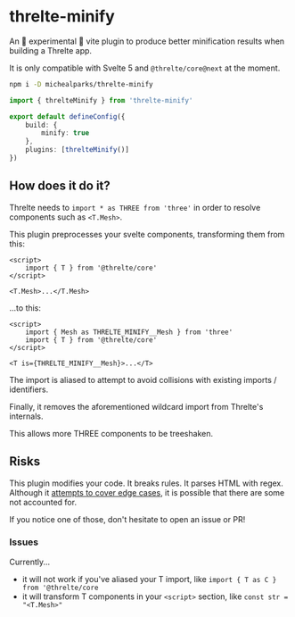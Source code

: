 # threlte-minify

An 🚧 experimental 🚧 vite plugin to produce better minification results when building a Threlte app.

It is only compatible with Svelte 5 and `@threlte/core@next` at the moment.

```bash
npm i -D michealparks/threlte-minify
```

```ts
import { threlteMinify } from 'threlte-minify'

export default defineConfig({
	build: {
		minify: true
	},
	plugins: [threlteMinify()]
})
```

## How does it do it?

Threlte needs to `import * as THREE from 'three'` in order to resolve components such as `<T.Mesh>`.

This plugin preprocesses your svelte components, transforming them from this:

```svelte
<script>
	import { T } from '@threlte/core'
</script>

<T.Mesh>...</T.Mesh>
```

...to this:

```svelte
<script>
	import { Mesh as THRELTE_MINIFY__Mesh } from 'three'
	import { T } from '@threlte/core'
</script>

<T is={THRELTE_MINIFY__Mesh}>...</T>
```

The import is aliased to attempt to avoid collisions with existing imports / identifiers.

Finally, it removes the aforementioned wildcard import from Threlte's internals.

This allows more THREE components to be treeshaken.

## Risks

This plugin modifies your code. It breaks rules. It parses HTML with regex. Although it [attempts to cover edge cases](https://github.com/michealparks/threlte-minify/tree/main/plugin/__tests__), it is possible that there are some not accounted for.

If you notice one of those, don't hesitate to open an issue or PR!

### Issues

Currently...

- it will not work if you've aliased your T import, like `import { T as C } from '@threlte/core`
- it will transform T components in your `<script>` section, like `const str = "<T.Mesh>"`
